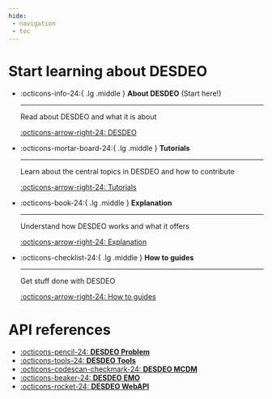 ```yaml
---
hide:
 - navigation
 - toc
---
```


# Start learning about DESDEO 

<div class="grid cards" markdown>

-   :octicons-info-24:{ .lg .middle } __About DESDEO__ (Start here!)

    ---

    Read about DESDEO and what it is about

    [:octicons-arrow-right-24: DESDEO](./home/index.md)

-   :octicons-mortar-board-24:{ .lg .middle } __Tutorials__

    ---

    Learn about the central topics in DESDEO and how to contribute
    

    [:octicons-arrow-right-24: Tutorials](./tutorials/moo_primer.md)

-   :octicons-book-24:{ .lg .middle } __Explanation__

    ---

    Understand how DESDEO works and what it offers

    [:octicons-arrow-right-24: Explanation](./explanation/problem_format.md)

-   :octicons-checklist-24:{ .lg .middle } __How to guides__

    ---

    Get stuff done with DESDEO

    [:octicons-arrow-right-24: How to guides](./howtoguides/problem.md)

</div>

# API references

<div class="grid cards" markdown>

-   [:octicons-pencil-24: __DESDEO Problem__](./api/desdeo_problem.md)
-   [:octicons-tools-24: __DESDEO Tools__](./api/desdeo_tools.md)
-   [:octicons-codescan-checkmark-24: __DESDEO MCDM__](./api/desdeo_mcdm.md)
-   [:octicons-beaker-24: __DESDEO EMO__](./api/desdeo_emo.md)
-   [:octicons-rocket-24: __DESDEO WebAPI__](./api/desdeo_api.md)

</div>